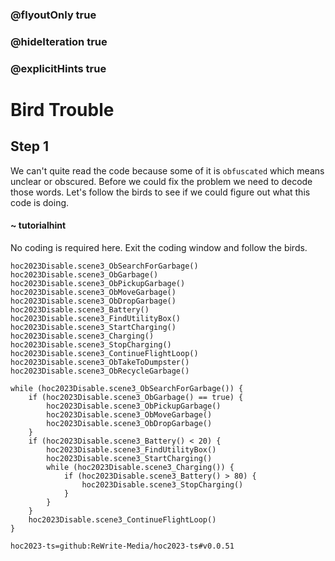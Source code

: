### @flyoutOnly true
### @hideIteration true
### @explicitHints true

# Bird Trouble

## Step 1
We can't quite read the code because some of it is `obfuscated` which means unclear or obscured. Before we could fix the problem we need to decode those words. Let's follow the birds to see if we could figure out what this code is doing.

#### ~ tutorialhint 
No coding is required here. Exit the coding window and follow the birds.


```ghost
hoc2023Disable.scene3_ObSearchForGarbage()
hoc2023Disable.scene3_ObGarbage()
hoc2023Disable.scene3_ObPickupGarbage()
hoc2023Disable.scene3_ObMoveGarbage()
hoc2023Disable.scene3_ObDropGarbage()
hoc2023Disable.scene3_Battery()
hoc2023Disable.scene3_FindUtilityBox()
hoc2023Disable.scene3_StartCharging()
hoc2023Disable.scene3_Charging()
hoc2023Disable.scene3_StopCharging()
hoc2023Disable.scene3_ContinueFlightLoop()
hoc2023Disable.scene3_ObTakeToDumpster()
hoc2023Disable.scene3_ObRecycleGarbage()
```
```template
while (hoc2023Disable.scene3_ObSearchForGarbage()) {
    if (hoc2023Disable.scene3_ObGarbage() == true) {
        hoc2023Disable.scene3_ObPickupGarbage()
        hoc2023Disable.scene3_ObMoveGarbage()
        hoc2023Disable.scene3_ObDropGarbage()
    }
    if (hoc2023Disable.scene3_Battery() < 20) {
        hoc2023Disable.scene3_FindUtilityBox()
        hoc2023Disable.scene3_StartCharging()
        while (hoc2023Disable.scene3_Charging()) {
            if (hoc2023Disable.scene3_Battery() > 80) {
                hoc2023Disable.scene3_StopCharging()
            }
        }
    }
    hoc2023Disable.scene3_ContinueFlightLoop()
}

```

```package
hoc2023-ts=github:ReWrite-Media/hoc2023-ts#v0.0.51
```
